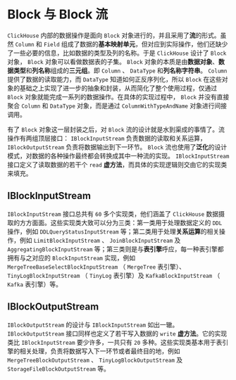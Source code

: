 # Block 与 Block 流

`ClickHouse` 内部的数据操作是面向 `Block` 对象进行的，并且采用了**流**的形式。虽然 `Column` 和 `Field` 组成了数据的**基本映射单元**，但对应到实际操作，他们还缺少了一些必要的信息，比如数据的类型及列的名称。于是 `ClickHouse` 设计了 `Block` 对象， `Block` 对象可以看做数据表的子集。 `Block` 对象的本质是由**数据对象**、**数据类型**和**列名称**组成的**三元组**。即 `Column` 、 `DataType` 和**列名称字符串**。 `Column` 提供了数据的读取能力，而 `DataType` 知道如何正反序列化，所以 `Block` 在这些对象的基础之上实现了进一步的抽象和封装，从而简化了整个使用过程，仅通过 `Block` 对象就能完成一系列的数据操作。在具体的实现过程中， `Block` 并没有直接聚合 `Column` 和 `DataType` 对象，而是通过 `ColumnWithTypeAndName` 对象进行间接调用。

有了 `Block` 对象这一层封装之后，对 `Block` 流的设计就是水到渠成的事情了。流操作有两组顶层接口： `IBlockInputStream` 负责数据的读取和关系运算， `IBlockOutputStream` 负责将数据输出到下一环节。 `Block` 流也使用了**泛化**的设计模式，对数据的各种操作最终都会转换成其中一种流的实现。 `IBlockInputStream` 接口定义了读取数据的若干个 `read` **虚方法**，而具体的实现逻辑则交由它的实现类来填充。

## IBlockInputStream

`IBlockInputStream` 接口总共有 `60` 多个实现类，他们涵盖了 `ClickHouse` 数据摄取的方方面面。这些实现类大致可以分为三类：第一类用于处理数据定义的 `DDL` 操作，例如 `DDLQueryStatusInputStream` 等；第二类用于处理**关系运算**的相关操作，例如 `LimitBlockInputStream` 、 `JoinBlockInputStream` 及 `AggregatingBlockInputStream` 等；第三类则是与**表引擎**呼应，每一种表引擎都拥有与之对应的 `BlockInputStream` 实现，例如 `MergeTreeBaseSelectBlockInputStream` （ `MergeTree` 表引擎）、 `TinyLogBlockInputStream` （ `TinyLog` 表引擎）及 `KafkaBlockInputStream` （ `Kafka` 表引擎）等。

## IBlockOutputStream

`IBlockOutputStream` 的设计与 `IBlockInputStream` 如出一辙。 `IBlockOutputStream` 接口同样也定义了若干写入数据的 `write` **虚方法**。它的实现类比 `IBlockInputStream` 要少许多，一共只有 `20` 多种。这些实现类基本用于表引擎的相关处理，负责将数据写入下一环节或者最终目的地，例如 `MergeTreeBlockOutputStream` 、 `TinyLogBlockOutputStream` 及 `StorageFileBlockOutputStream` 等。
